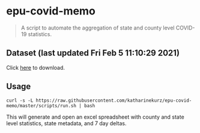 # epu-covid-memo

> A script to automate the aggregation of state and county level COVID-19 statistics.

<!-- tmpl start -->

## Dataset (last updated Fri Feb  5 11:10:29 2021)

Click [here](https://covid-artifacts.s3.amazonaws.com/records/2021-2-5-111028-covid_artifact.xls) to download.

<!-- tmpl end -->

## Usage

```
curl -s -L https://raw.githubusercontent.com/katharinekurz/epu-covid-memo/master/scripts/run.sh | bash
```

This will generate and open an excel spreadsheet with county and state level statistics, state metadata, and 7 day deltas.